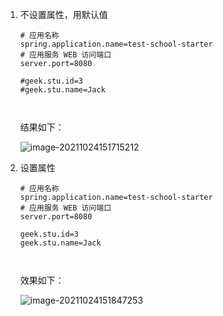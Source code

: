 1. 不设置属性，用默认值

   ```shell
   # 应用名称
   spring.application.name=test-school-starter
   # 应用服务 WEB 访问端口
   server.port=8080
   
   #geek.stu.id=3
   #geek.stu.name=Jack
   
   
   
   ```

   结果如下：

   ![image-20211024151715212](https://myblog-imgs.oss-cn-hangzhou.aliyuncs.com/blog/imgs/image-20211024151715212.png)

2. 设置属性

   ```shell
   # 应用名称
   spring.application.name=test-school-starter
   # 应用服务 WEB 访问端口
   server.port=8080
   
   geek.stu.id=3
   geek.stu.name=Jack
   
   
   
   ```

   效果如下：

   ![image-20211024151847253](https://myblog-imgs.oss-cn-hangzhou.aliyuncs.com/blog/imgs/image-20211024151847253.png)




































